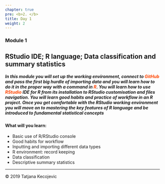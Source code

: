```yaml
---
chapter: true
pre: <b>2. </b>
title: Day 1
weight: 2
---
```


### Module 1

## RStudio IDE; R language; Data classification and summary statistics

##### In this module you will set up the working environment, connect to <span style="color:orangered">**GitHub** </span> and pass the first big hurdle of importing data and you will learn how to do it in the proper way with a command in <span style="color:orangered">**R**</span>. You will learn how to use <span style="color:orangered">**RStudio**</span> IDE for R from its installation to RStudio customisation and files navigation. You will learn good habits and practice of workflow in an R project. Once you get comfortable with the RStudio working environment you will move on to mastering the key features of R language and be introduced to fundamental statistical concepts

#### What will you learn:

* Basic use of R/RStudio console
* Good habits for workflow
* Inputting and importing different data types
* R environment: record keeping
* Data classification
* Descriptive summary statistics


-----------------------------
© 2019 Tatjana Kecojevic
